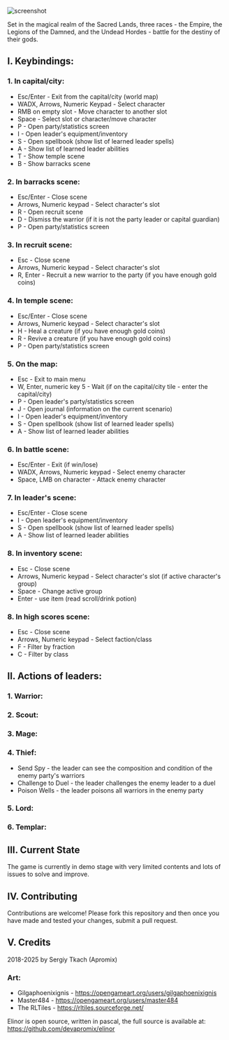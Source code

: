 ﻿![screenshot](https://github.com/devapromix/elinor/blob/master/resources/title.logo.png)

Set in the magical realm of the Sacred Lands, three races - the Empire, 
the Legions of the Damned, and the Undead Hordes - battle for the destiny 
of their gods.

## I. Keybindings:

### 1. In capital/city:
* Esc/Enter - Exit from the capital/city (world map)
* WADX, Arrows, Numeric Keypad - Select character
* RMB on empty slot - Move character to another slot
* Space - Select slot or character/move character
* P - Open party/statistics screen
* I - Open leader's equipment/inventory
* S - Open spellbook (show list of learned leader spells)
* A - Show list of learned leader abilities
* T - Show temple scene
* B - Show barracks scene

### 2. In barracks scene:
* Esc/Enter - Close scene
* Arrows, Numeric keypad - Select character's slot
* R - Open recruit scene
* D - Dismiss the warrior (if it is not the party leader or capital guardian)
* P - Open party/statistics screen

### 3. In recruit scene:
* Esc - Close scene
* Arrows, Numeric keypad - Select character's slot
* R, Enter - Recruit a new warrior to the party (if you have enough gold coins)

### 4. In temple scene:
* Esc/Enter - Close scene
* Arrows, Numeric keypad - Select character's slot
* H - Heal a creature (if you have enough gold coins)
* R - Revive a creature (if you have enough gold coins)
* P - Open party/statistics screen
	
### 5. On the map:
* Esc - Exit to main menu
* W, Enter, numeric key 5 - Wait (if on the capital/city tile - enter the capital/city)
* P - Open leader's party/statistics screen
* J - Open journal (information on the current scenario)
* I - Open leader's equipment/inventory
* S - Open spellbook (show list of learned leader spells)
* A - Show list of learned leader abilities
	
### 6. In battle scene:
* Esc/Enter - Exit (if win/lose)
* WADX, Arrows, Numeric keypad - Select enemy character
* Space, LMB on character - Attack enemy character
	
### 7. In leader's scene:
* Esc/Enter - Close scene
* I - Open leader's equipment/inventory
* S - Open spellbook (show list of learned leader spells)
* A - Show list of learned leader abilities

### 8. In inventory scene:
* Esc - Close scene
* Arrows, Numeric keypad - Select character's slot (if active character's group)
* Space - Change active group
* Enter - use item (read scroll/drink potion)

### 8. In high scores scene:
* Esc - Close scene
* Arrows, Numeric keypad - Select faction/class
* F - Filter by fraction
* C - Filter by class

## II. Actions of leaders:

### 1. Warrior:

### 2. Scout:

### 3. Mage:

### 4. Thief:
* Send Spy - the leader can see the composition and condition of the enemy party's warriors
* Challenge to Duel - the leader challenges the enemy leader to a duel
* Poison Wells - the leader poisons all warriors in the enemy party

### 5. Lord:

### 6. Templar:

## III. Current State
The game is currently in demo stage with very limited contents and lots of issues to solve and improve.

## IV. Contributing
Contributions are welcome! Please fork this repository and then once you have made and tested your changes, submit a pull request.

## V. Credits
2018-2025 by Sergiy Tkach (Apromix)

### Art:
* Gilgaphoenixignis - https://opengameart.org/users/gilgaphoenixignis
* Master484 - https://opengameart.org/users/master484
* The RLTiles - https://rltiles.sourceforge.net/

Elinor is open source, written in pascal, the full source is available at:
https://github.com/devapromix/elinor
